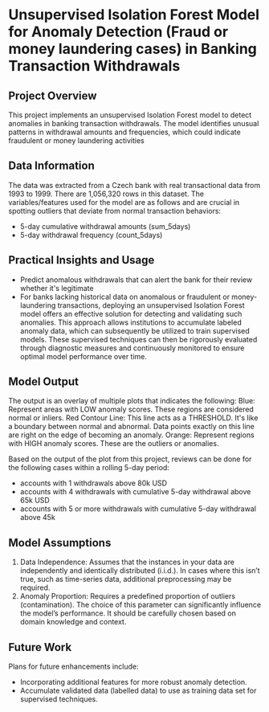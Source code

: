 # Unsupervised Isolation Forest Model for Anomaly Detection (Fraud or money laundering cases) in Banking Transaction Withdrawals 

## Project Overview
This project implements an unsupervised Isolation Forest model to detect anomalies in banking transaction withdrawals. The model identifies unusual patterns in withdrawal amounts and frequencies, which could indicate fraudulent or money laundering activities

## Data Information
The data was extracted from a Czech bank with real transactional data from 1993 to 1999. There are 1,056,320 rows in this dataset.
The variables/features used for the model are as follows and are crucial in spotting outliers that deviate from normal transaction behaviors:
- 5-day cumulative withdrawal amounts (sum_5days)
- 5-day withdrawal frequency (count_5days)

## Practical Insights and Usage
- Predict anomalous withdrawals that can alert the bank for their review whether it's legitimate
- For banks lacking historical data on anomalous or fraudulent or money-laundering transactions, deploying an unsupervised Isolation Forest model offers an effective solution for detecting and validating such anomalies. This approach allows institutions to accumulate labeled anomaly data, which can subsequently be utilized to train supervised models. These supervised techniques can then be rigorously evaluated through diagnostic measures and continuously monitored to ensure optimal model performance over time.

## Model Output
The output is an overlay of multiple plots that indicates the following:
Blue: Represent areas with LOW anomaly scores. These regions are considered normal or inliers.
Red Contour Line: This line acts as a THRESHOLD. It's like a boundary between normal and abnormal. Data points exactly on this line are right on the edge of becoming an anomaly.
Orange: Represent regions with HIGH anomaly scores. These are the outliers or anomalies.

Based on the output of the plot from this project, reviews can be done for the following cases within a rolling 5-day period:
- accounts with 1 withdrawals above 80k USD
- accounts with 4 withdrawals with cumulative 5-day withdrawal above 65k USD
- accounts with 5 or more withdrawals with cumulative 5-day withdrawal above 45k

## Model Assumptions
1) Data Independence: Assumes that the instances in your data are independently and identically distributed (i.i.d.). In cases where this isn’t true, such as time-series data, additional preprocessing may be required.
2) Anomaly Proportion: Requires a predefined proportion of outliers (contamination). The choice of this parameter can significantly influence the model’s performance. It should be carefully chosen based on domain knowledge and context.

## Future Work
Plans for future enhancements include:
- Incorporating additional features for more robust anomaly detection.
- Accumulate validated data (labelled data) to use as training data set for supervised techniques.

